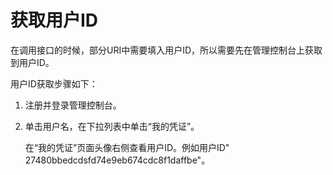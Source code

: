 # 获取用户ID<a name="ges_03_0043"></a>

在调用接口的时候，部分URI中需要填入用户ID，所以需要先在管理控制台上获取到用户ID。

用户ID获取步骤如下：

1.  注册并登录管理控制台。
2.  单击用户名，在下拉列表中单击“我的凭证”。

    在“我的凭证”页面头像右侧查看用户ID。例如用户ID" 27480bbedcdsfd74e9eb674cdc8f1daffbe"。


